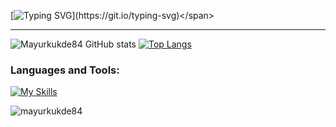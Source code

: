 
<span>[![Typing SVG](https://readme-typing-svg.demolab.com?font=Fira+Code&pause=1000&width=435&lines=Hi!+I+am+Fullstack+Developer...)](https://git.io/typing-svg)</span>
<hr />
<div>

![ Mayurkukde84 GitHub stats](https://github-readme-stats.vercel.app/api?username=Mayurkukde84&show_icons=true&theme=tokyonight)
[![Top Langs](https://github-readme-stats.vercel.app/api/top-langs/?username=Mayurkukde84&layout=compact)](https://github.com/Mayurkukde84/github-readme-stats)

<h3 >Languages and Tools:</h3>

[![My Skills](https://skills.thijs.gg/icons?i=react,redux,regex,stackoverflow,vscode,js,mongodb,nodejs,expressjs,html,css,bootstrap,d3,firebase,github,materialui,netlify)](https://skills.thijs.gg)





<p align="left"> <img src="https://komarev.com/ghpvc/?username=mayurkukde84&label=Profile%20views&color=0e75b6&style=flat" alt="mayurkukde84" /> </p>







<!--
**Mayurkukde84/Mayurkukde84** is a ✨ _special_ ✨ repository because its `README.md` (this file) appears on your GitHub profile.

Here are some ideas to get you started:

- 🔭 I’m currently working on ...
- 🌱 I’m currently learning ...
- 👯 I’m looking to collaborate on ...
- 🤔 I’m looking for help with ...
- 💬 Ask me about ...
- 📫 How to reach me: ...
- 😄 Pronouns: ...
- ⚡ Fun fact: ...
-->
